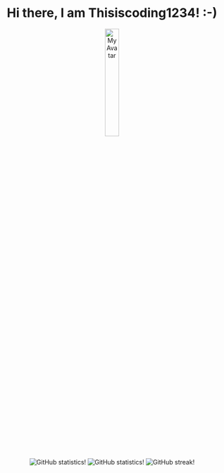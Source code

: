 <h1 align="center"> Hi there, I am Thisiscoding1234! :-) </h1>

<p align="center">
<img src="https://api.dicebear.com/8.x/shapes/svg?seed=thisiscoding1234&backgroundColor=f88c49,ffdfbf&backgroundType=gradientLinear&backgroundRotation=360,-360&shape1=ellipseFilled,polygonFilled,rectangleFilled,ellipse,line,polygon,rectangle&shape1Color=0a5b83,1c799f,f1f4dc,69d2e7,f88c49&shape2=ellipseFilled,line,polygonFilled,rectangleFilled,rectangle,polygon,ellipse&radius=50" alt="My Avatar" style="width:25%; height:25%;"/>

<br/>

<picture>
  <source media="(prefers-color-scheme: dark)" srcset="https://github-readme-stats.vercel.app/api?username=thisiscoding1234&theme=solarized-dark&show_icons=true&show=reviews,discussions_started,discussions_answered,prs_merged,prs_merged_percentage">
  <source media="(prefers-color-scheme: light)" srcset="https://github-readme-stats.vercel.app/api?username=thisiscoding1234&theme=solarized-light&show_icons=true&show=reviews,discussions_started,discussions_answered,prs_merged,prs_merged_percentage">
  <img alt="GitHub statistics!" src="https://github-readme-stats.vercel.app/api?username=thisiscoding1234&theme=transparent&show_icons=true&show=reviews,discussions_started,discussions_answered,prs_merged,prs_merged_percentage">
</picture>

<picture>
  <source media="(prefers-color-scheme: dark)" srcset="https://github-readme-stats.vercel.app/api/top-langs/?username=thisiscoding1234&theme=solarized-dark&size_weight=0.5&count_weight=0.5&layout=donut">
  <source media="(prefers-color-scheme: light)" srcset="https://github-readme-stats.vercel.app/api/top-langs/?username=thisiscoding1234&theme=solarized-light&size_weight=0.5&count_weight=0.5&layout=donut">
  <img alt="GitHub statistics!" src="https://github-readme-stats.vercel.app/api/top-langs/?username=thisiscoding1234&theme=transparent&size_weight=0.5&count_weight=0.5&layout=donut">
</picture>

<picture>
  <source media="(prefers-color-scheme: dark)" srcset="https://github-readme-streak-stats.herokuapp.com?user=thisiscoding1234&theme=solarized-dark">
  <source media="(prefers-color-scheme: light)" srcset="https://github-readme-streak-stats.herokuapp.com?user=thisiscoding1234&theme=solarized-light">
  <img alt="GitHub streak!" src="https://github-readme-streak-stats.herokuapp.com?user=thisiscoding1234&transparent&hide_border=true">
</picture>

<br/>

<picture>
  <source srcset="https://github-profile-trophy.vercel.app/?username=thisiscoding1234&no-bg=true&no-frame=true&row=3&column=3">
  <img scr="https://github-profile-trophy.vercel.app/?username=thisiscoding1234&no-bg=true&no-frame=true&row=3&column=3">
</picture>

<br/>
</p>
